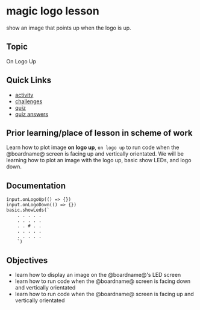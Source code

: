 # magic logo lesson

show an image that points up when the logo is up.



## Topic

On Logo Up

## Quick Links

* [activity](/lessons/magic-logo/activity)
* [challenges](/lessons/magic-logo/challenges)
* [quiz](/lessons/magic-logo/challenges)
* [quiz answers](/lessons/magic-logo/challenges)

## Prior learning/place of lesson in scheme of work

Learn how to plot image **on logo up**, `on logo up` to run code when the @boardname@ screen is facing up and vertically orientated. We will be learning how to plot an image with the logo up, basic show LEDs, and logo down.

## Documentation
```cards
input.onLogoUp(() => {})
input.onLogoDown(() => {})
basic.showLeds(`
    . . . . .
    . . . . .
    . . # . .
    . . . . .
    . . . . .
    `)
```

## Objectives

* learn how to display an image on the @boardname@'s LED screen
* learn how to run code when the @boardname@ screen is facing down and vertically orientated
* learn how to run code when the @boardname@ screen is facing up and vertically orientated

